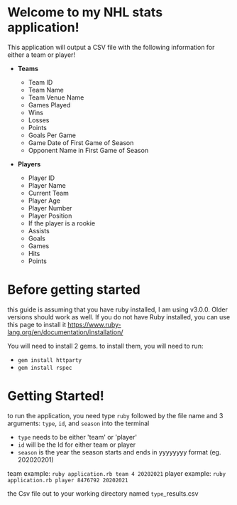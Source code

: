 # Welcome to my NHL stats application!

This application will output a CSV file with the following information for either a team or player!

* **Teams** 
  * Team ID
  * Team Name
  * Team Venue Name
  * Games Played
  * Wins
  * Losses
  * Points
  * Goals Per Game
  * Game Date of First Game of Season
  * Opponent Name in First Game of Season

* **Players** 
  * Player ID
  * Player Name
  * Current Team
  * Player Age
  * Player Number
  * Player Position
  * If the player is a rookie
  * Assists
  * Goals
  * Games
  * Hits
  * Points

# Before getting started
this guide is assuming that you have ruby installed, I am using v3.0.0. Older versions should work as well. If you do not have Ruby installed, you can use this page to install it https://www.ruby-lang.org/en/documentation/installation/

You will need to install 2 gems.
to install them, you will need to run:
* `gem install httparty`
* `gem install rspec`

# Getting Started!
to run the application, you need type `ruby` followed by the file name and 3 arguments: `type`, `id`, and `season` into the terminal
* `type` needs to be either 'team' or 'player'
* `id` will be the Id for either team or player
* `season` is the year the season starts and ends in yyyyyyyy format (eg. 202020201)

team example: `ruby application.rb team 4 20202021`
player example: `ruby application.rb player 8476792 20202021`

the Csv file out to your working directory named `type`_results.csv 
